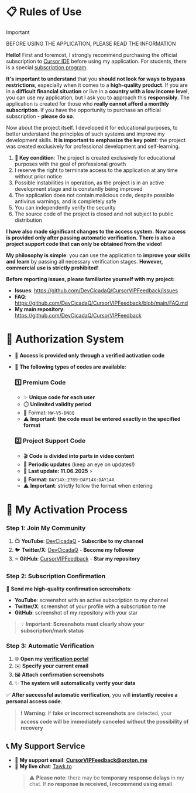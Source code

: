 # 📋 Rules of Use

> [!IMPORTANT]
> BEFORE USING THE APPLICATION, PLEASE READ THE INFORMATION

**Hello!** First and foremost, I strongly recommend purchasing the official subscription to [Cursor IDE](https://www.cursor.com/pricing) before using my application. For students, there is a special [subscription program](https://www.cursor.com/students).

**It's important to understand** that you **should not look for ways to bypass restrictions**, especially when it comes to a **high-quality product**. If you are in a **difficult financial situation** or live in a **country with a low income level**, you can use my application, but I ask you to approach this **responsibly**. The application is created for those who **really cannot afford a monthly subscription**. If you have the opportunity to purchase an official subscription - **please do so**.

Now about the project itself. I developed it for educational purposes, to better understand the principles of such systems and improve my development skills. **It is important to emphasize the key point**: the project was created exclusively for professional development and self-learning.

1. **🚨 Key condition**: The project is created exclusively for educational purposes with the goal of professional growth
2. I reserve the right to terminate access to the application at any time without prior notice
3. Possible instabilities in operation, as the project is in an active development stage and is constantly being improved
4. The application does not contain malicious code, despite possible antivirus warnings, and is completely safe
5. You can independently verify the security
6. The source code of the project is closed and not subject to public distribution

**I have also made significant changes to the access system.** **Now access is provided only after passing automatic verification.** **There is also a project support code that can only be obtained from the video!**

**My philosophy is simple**: you can use the application to **improve your skills and learn** by passing all necessary verification stages. **However, commercial use is strictly prohibited!**

**Before reporting issues, please familiarize yourself with my project:**
- **Issues**: https://github.com/DevCicadaQ/CursorVIPFeedback/issues
- **FAQ**: https://github.com/DevCicadaQ/CursorVIPFeedback/blob/main/FAQ.md
- **My main repository**: https://github.com/DevCicadaQ/CursorVIPFeedback

# 🔐 Authorization System
- 🎯 **Access is provided only through a verified activation code**
- 🔄 **The following types of codes are available**:
  ### 1️⃣ **Premium Code**
  - ✨ **Unique code for each user**
  - ⏱️ **Unlimited validity period**
  - 📝 Format: `NW-V5-DN8Q`
  - ⚠️ **Important: the code must be entered exactly in the specified format**
  
  ### 2️⃣ **Project Support Code**
  - 🎬 **Code is divided into parts in video content**
  - 🔄 **Periodic updates** (keep an eye on updates!)
  - 📅 **Last update: 11.06.2025** ⚡
  - 📝 **Format**: `DAY14X:2789:DAY14X:DAY14X`
  - ⚠️ **Important**: strictly follow the format when entering

# 🚀 My Activation Process

### Step 1: Join My Community
1. 📺 **YouTube**: [DevCicadaQ](https://www.youtube.com/@DevCicadaQ) - **Subscribe to my channel**
2. 🐦 **Twitter/X**: [DevCicadaQ](https://x.com/devcicaday) - **Become my follower**
3. ⭐ **GitHub**: [CursorVIPFeedback](https://github.com/DevCicadaY/CursorVIPFeedback) - **Star my repository**

### Step 2: Subscription Confirmation
📸 **Send me high-quality confirmation screenshots**:
- **YouTube**: screenshot with an active subscription to my channel
- **Twitter/X**: screenshot of your profile with a subscription to me
- **GitHub**: screenshot of my repository with your star

> 💡 **Important**: **Screenshots must clearly show your subscription/mark status**

### Step 3: Automatic Verification
1. 🌐 **Open my [verification portal](https://cursor-vip-get-full-access.vercel.app/)**
2. ✉️ **Specify your current email**
3. 🖼️ **Attach confirmation screenshots**
4. ✨ **The system will automatically verify your data**

✅ **After successful automatic verification**, you will **instantly receive a personal access code**.

> ❗ **Warning**: If **fake or incorrect screenshots** are detected, your **access code will be immediately canceled without the possibility of recovery**

## 📞 My Support Service
- 📧 **My support email**: **CursorVIPFeedback@proton.me**
- 💬 **My live chat**: [Tawk.to](https://tawk.to/cursorvipfeedback)
  > ⚠️ **Please note**: there may be **temporary response delays** in my chat. If **no response is received, I recommend using email**.
